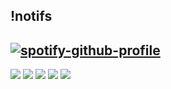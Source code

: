 ## !notifs 
[![spotify-github-profile](https://spotify-github-profile.kittinanx.com/api/view?uid=312vprgbiy5vh2vocqkmqv6jjlli&cover_image=false&theme=default&show_offline=true&background_color=121212&interchange=false)](https://spotify-github-profile.kittinanx.com/api/view?uid=312vprgbiy5vh2vocqkmqv6jjlli&redirect=true) 
---
![](http://github-profile-summary-cards.vercel.app/api/cards/profile-details?username=osiristape&theme=github_dark)
![](http://github-profile-summary-cards.vercel.app/api/cards/stats?username=osiristape&theme=github_dark)
![](http://github-profile-summary-cards.vercel.app/api/cards/productive-time?username=osiristape&theme=github_dark&utcOffset=8)
![](http://github-profile-summary-cards.vercel.app/api/cards/most-commit-language?username=osiristape&theme=github_dark)
![](http://github-profile-summary-cards.vercel.app/api/cards/repos-per-language?username=osiristape&theme=github_dark)

